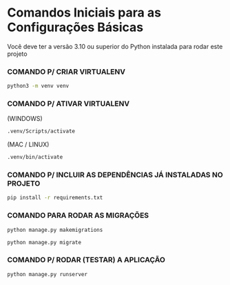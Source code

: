 # Comandos Iniciais para as Configurações Básicas
Você deve ter a versão 3.10 ou superior do Python instalada para rodar este projeto

### COMANDO P/ CRIAR VIRTUALENV
```bash
python3 -m venv venv
```
### COMANDO P/ ATIVAR VIRTUALENV
(WINDOWS)
```bash
.venv/Scripts/activate
```
(MAC / LINUX)
```bash
.venv/bin/activate
```
### COMANDO P/ INCLUIR AS DEPENDÊNCIAS JÁ INSTALADAS NO PROJETO
```bash
pip install -r requirements.txt
```
### COMANDO PARA RODAR AS MIGRAÇÕES
```bash
python manage.py makemigrations
```
```bash
python manage.py migrate
```
### COMANDO P/ RODAR (TESTAR) A APLICAÇÃO
```bash
python manage.py runserver
```
